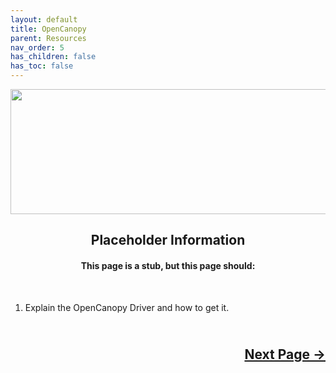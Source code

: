 ```yaml
---
layout: default
title: OpenCanopy
parent: Resources
nav_order: 5
has_children: false
has_toc: false
---
```


<style>
  .next-button-container {
      text-align: right;
    }

  .next-button {
      top: 0px;
      bottom: 0px;
      left: 0px;
      right: 0px;
  }
</style>

<p align="center">
  <img width="650" height="200" src="../../../../assets/Header-OpenCore-OpenCanopy.png">
</p>

<h2 align="center">Placeholder Information</h2>

<h4 align="center">This page is a stub, but this page should:</h4>
<br>

1. Explain the OpenCanopy Driver and how to get it.

<h2 align="center">
  <br>
  <div class="next-button-container">
  <a class="next-button" href="../../06-Tools/">Next Page &rarr;</a>
  </div>
  <br>
</h2>
